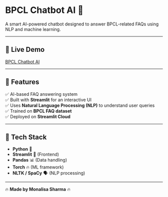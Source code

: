 # **BPCL Chatbot AI 🤖**  
A smart AI-powered chatbot designed to answer BPCL-related FAQs using NLP and machine learning.  

---

## 🚀 **Live Demo**  
[BPCL Chatbot AI](https://monalisas21-chatbot-chatbotbpcl-3xfjud.streamlit.app/)  

---

## 🔹 **Features**  
✅ AI-based FAQ answering system  
✅ Built with **Streamlit** for an interactive UI  
✅ Uses **Natural Language Processing (NLP)** to understand user queries  
✅ Trained on **BPCL FAQ dataset**  
✅ Deployed on **Streamlit Cloud**  

---

## 🔹 **Tech Stack**  
- **Python** 🐍  
- **Streamlit** 🎨 (Frontend)  
- **Pandas** 📊 (Data handling)  
- **Torch** 🔥 (ML framework)  
- **NLTK / SpaCy** 🗣 (NLP processing)  

---

🔥 **Made by Monalisa Sharma** 🔥  
